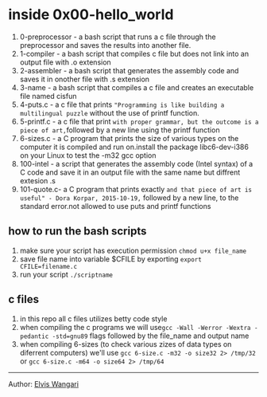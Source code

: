 # inside 0x00-hello_world

1. 0-preprocessor - a bash script that runs a c file through the preprocessor and saves the results into another file.
1. 1-compiler - a bash script that compiles c file but does not link into an output file with .o extension
1. 2-assembler - a bash script that generates the assembly code and saves it in onother file with .s extension
1. 3-name - a bash script that compiles a c file and creates an executable file named cisfun
1. 4-puts.c - a c file that prints ``"Programming is like building a multilingual puzzle`` without the use of printf function.
1. 5-printf.c - a c file that print `` with proper grammar, but the outcome is a piece of art, ``followed by a new line using the printf function
1. 6-sizes.c - a C program that prints the size of various types on the computer it is compiled and run on.install the package libc6-dev-i386 on your Linux to test the -m32 gcc option
1. 100-intel -  a script that generates the assembly code (Intel syntax) of a C code and save it in an output file with the same name but diffrent extesion .s
1. 101-quote.c- a C program that prints exactly ``and that piece of art is useful" - Dora Korpar, 2015-10-19,`` followed by a new line, to the standard error.not allowed to use puts and printf functions

## how to run the bash scripts
1. make sure your script has execution permission ``chmod u+x file_name``
1. save file name into variable $CFILE by exporting ``export CFILE=filename.c``
1. run your script ``./scriptname``

## c files
1. in this repo all c files utilizes betty code style
1. when compiling the c programs we will use``gcc -Wall -Werror -Wextra -pedantic -std=gnu89`` flags followed by the file_name and output name
1. when compiling 6-sizes (to check various zizes of data types on diferrent computers) we'll use ``gcc 6-size.c -m32 -o size32 2> /tmp/32`` or ``gcc 6-size.c -m64 -o size64 2> /tmp/64``
___
Author: [Elvis Wangari](https://linkedin.com/in/elvis-wangari)
